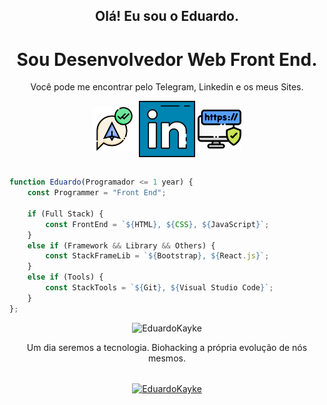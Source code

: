 <h2 align="center">Olá! Eu sou o Eduardo.</h2>
<div align="center"> 

# Sou Desenvolvedor Web Front End. <br>
Você pode me encontrar pelo Telegram, Linkedin e os meus Sites. 

<a href="https://web.telegram.org/z/#-1582796052"><img align="center" src="images/telegram.png" target='_blank' alt="Telegram Logo" height="70" width="70" /></a>
<a href="https://linkedin.com/in/eduardokaykedasilva"><img align="center" src="images/linkedin.png" alt="Linkedin Logo" height="90" width="90" /></a>
<a href="https://linktr.ee/EduardoKayke"><img align="center" src="images/sitepessoal.png" alt="Sites" height="70" width="70" /></a><br><br>
    
</div>

<div align="left">
    
```js       
function Eduardo(Programador <= 1 year) {
    const Programmer = "Front End";
    
    if (Full Stack) {
        const FrontEnd = `${HTML}, ${CSS}, ${JavaScript}`;
    }
    else if (Framework && Library && Others) {
        const StackFrameLib = `${Bootstrap}, ${React.js}`;
    }
    else if (Tools) {
        const StackTools = `${Git}, ${Visual Studio Code}`;
    }
};
```
</div>
    
<p align="center">
  <img src="http://github-readme-streak-stats.herokuapp.com?user=EduardoKayke&theme=dracula" alt="EduardoKayke" width="410" />
</p>
    
<div align="center">
Um dia seremos a tecnologia. Biohacking a própria evolução de nós mesmos.<br><br>

<p><a href="https://www.buymeacoffee.com/EduardoKayke"> <img align="center" src="https://cdn.buymeacoffee.com/buttons/v2/default-yellow.png" height="50" width="210" alt="EduardoKayke" /></a></a></p>
